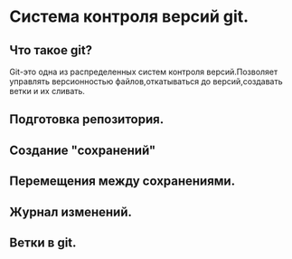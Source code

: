 # Система контроля версий git.

## Что такое git?
Git-это одна из распределенных систем контроля версий.Позволяет управлять версионностью файлов,откатываться до версий,создавать ветки и их сливать.

## Подготовка репозитория.

## Создание "сохранений"

## Перемещения между сохранениями.

## Журнал изменений.

## Ветки в git.